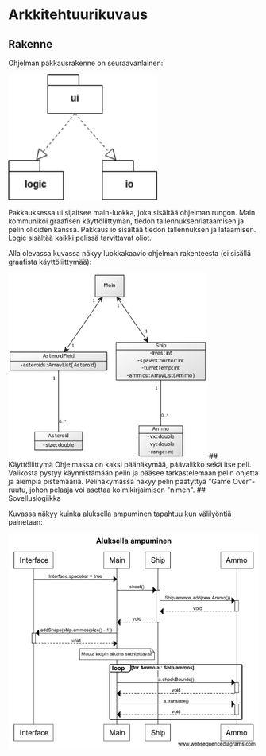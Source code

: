 # Arkkitehtuurikuvaus

## Rakenne
Ohjelman pakkausrakenne on seuraavanlainen:

<img src="https://github.com/mancato/otm-harjoitustyo/blob/master/dokumentaatio/kuvat/pakkauskaavio.png" width="300">

Pakkauksessa ui sijaitsee main-luokka, joka sisältää ohjelman rungon. Main kommunikoi graafisen käyttöliittymän, tiedon tallennuksen/lataamisen ja pelin olioiden kanssa. Pakkaus io sisältää tiedon tallennuksen ja lataamisen. Logic sisältää kaikki pelissä tarvittavat oliot.

Alla olevassa kuvassa näkyy luokkakaavio ohjelman rakenteesta (ei sisällä graafista käyttöliittymää):

<img src="https://github.com/mancato/otm-harjoitustyo/blob/master/dokumentaatio/kuvat/2fd135f8.png" width="400">
## Käyttöliittymä
Ohjelmassa on kaksi päänäkymää, päävalikko sekä itse peli. Valikosta pystyy käynnistämään pelin ja pääsee tarkastelemaan pelin ohjetta ja aiempia pistemääriä. Pelinäkymässä näkyy pelin päätyttyä "Game Over"-ruutu, johon pelaaja voi asettaa kolmikirjaimisen "nimen".
## Sovelluslogiikka

Kuvassa näkyy kuinka aluksella ampuminen tapahtuu kun välilyöntiä painetaan:

<img src="https://github.com/mancato/otm-harjoitustyo/blob/master/dokumentaatio/kuvat/Aluksella%20ampuminen.png" width="600">
